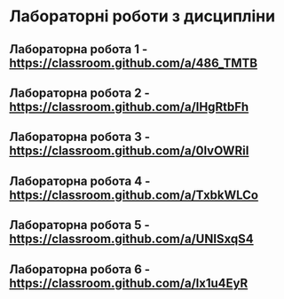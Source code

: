 # Лабораторні роботи з дисципліни

## Лабораторна робота 1 - https://classroom.github.com/a/486_TMTB
## Лабораторна робота 2 - https://classroom.github.com/a/IHgRtbFh
## Лабораторна робота 3 - https://classroom.github.com/a/0lvOWRiI
## Лабораторна робота 4 - https://classroom.github.com/a/TxbkWLCo
## Лабораторна робота 5 - https://classroom.github.com/a/UNISxqS4
## Лабораторна робота 6 - https://classroom.github.com/a/lx1u4EyR
